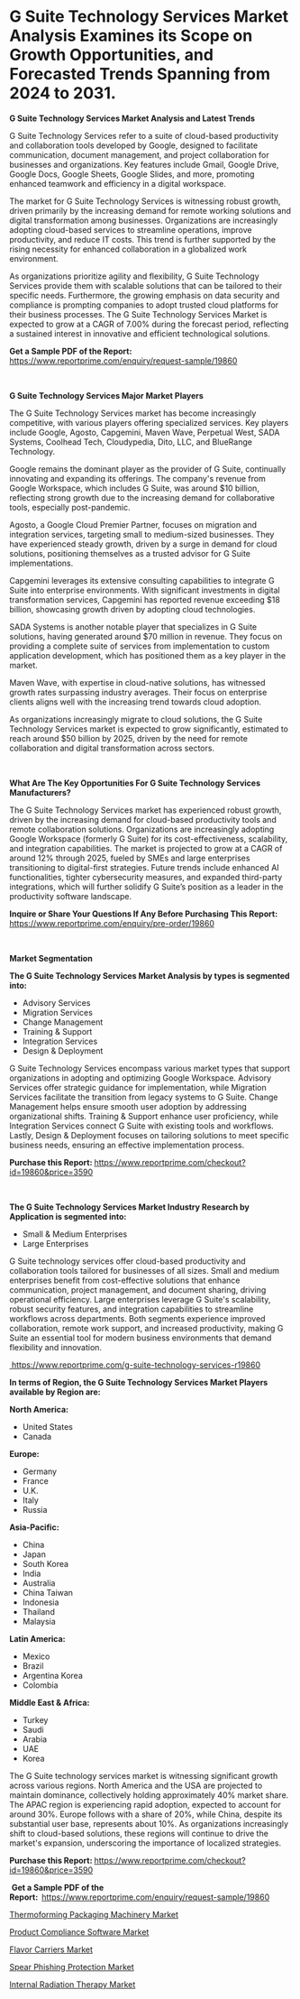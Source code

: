 <p><h1>G Suite Technology Services Market Analysis Examines its Scope on Growth Opportunities, and Forecasted Trends Spanning from 2024 to 2031.</h1></p><p><strong>G Suite Technology Services Market Analysis and Latest Trends</strong></p>
<p><p>G Suite Technology Services refer to a suite of cloud-based productivity and collaboration tools developed by Google, designed to facilitate communication, document management, and project collaboration for businesses and organizations. Key features include Gmail, Google Drive, Google Docs, Google Sheets, Google Slides, and more, promoting enhanced teamwork and efficiency in a digital workspace.</p><p>The market for G Suite Technology Services is witnessing robust growth, driven primarily by the increasing demand for remote working solutions and digital transformation among businesses. Organizations are increasingly adopting cloud-based services to streamline operations, improve productivity, and reduce IT costs. This trend is further supported by the rising necessity for enhanced collaboration in a globalized work environment.</p><p>As organizations prioritize agility and flexibility, G Suite Technology Services provide them with scalable solutions that can be tailored to their specific needs. Furthermore, the growing emphasis on data security and compliance is prompting companies to adopt trusted cloud platforms for their business processes. The G Suite Technology Services Market is expected to grow at a CAGR of 7.00% during the forecast period, reflecting a sustained interest in innovative and efficient technological solutions.</p></p>
<p><strong>Get a Sample PDF of the Report:&nbsp;</strong> <a href="https://www.reportprime.com/enquiry/request-sample/19860?utm_campaign=1836&utm_medium=2&utm_source=Github&utm_content=ia&utm_term=02122024&utm_id=g-suite-technology-services">https://www.reportprime.com/enquiry/request-sample/19860</a></p>
<p>&nbsp;</p>
<p><strong>G Suite Technology Services Major Market Players</strong></p>
<p><p>The G Suite Technology Services market has become increasingly competitive, with various players offering specialized services. Key players include Google, Agosto, Capgemini, Maven Wave, Perpetual West, SADA Systems, Coolhead Tech, Cloudypedia, Dito, LLC, and BlueRange Technology. </p><p>Google remains the dominant player as the provider of G Suite, continually innovating and expanding its offerings. The company's revenue from Google Workspace, which includes G Suite, was around $10 billion, reflecting strong growth due to the increasing demand for collaborative tools, especially post-pandemic.</p><p>Agosto, a Google Cloud Premier Partner, focuses on migration and integration services, targeting small to medium-sized businesses. They have experienced steady growth, driven by a surge in demand for cloud solutions, positioning themselves as a trusted advisor for G Suite implementations.</p><p>Capgemini leverages its extensive consulting capabilities to integrate G Suite into enterprise environments. With significant investments in digital transformation services, Capgemini has reported revenue exceeding $18 billion, showcasing growth driven by adopting cloud technologies.</p><p>SADA Systems is another notable player that specializes in G Suite solutions, having generated around $70 million in revenue. They focus on providing a complete suite of services from implementation to custom application development, which has positioned them as a key player in the market.</p><p>Maven Wave, with expertise in cloud-native solutions, has witnessed growth rates surpassing industry averages. Their focus on enterprise clients aligns well with the increasing trend towards cloud adoption.</p><p>As organizations increasingly migrate to cloud solutions, the G Suite Technology Services market is expected to grow significantly, estimated to reach around $50 billion by 2025, driven by the need for remote collaboration and digital transformation across sectors.</p></p>
<p>&nbsp;</p>
<p><strong>What Are The Key Opportunities For G Suite Technology Services Manufacturers?</strong></p>
<p><p>The G Suite Technology Services market has experienced robust growth, driven by the increasing demand for cloud-based productivity tools and remote collaboration solutions. Organizations are increasingly adopting Google Workspace (formerly G Suite) for its cost-effectiveness, scalability, and integration capabilities. The market is projected to grow at a CAGR of around 12% through 2025, fueled by SMEs and large enterprises transitioning to digital-first strategies. Future trends include enhanced AI functionalities, tighter cybersecurity measures, and expanded third-party integrations, which will further solidify G Suite’s position as a leader in the productivity software landscape.</p></p>
<p><strong>Inquire or Share Your Questions If Any Before Purchasing This Report:</strong> <a href="https://www.reportprime.com/enquiry/pre-order/19860?utm_campaign=1836&utm_medium=2&utm_source=Github&utm_content=ia&utm_term=02122024&utm_id=g-suite-technology-services">https://www.reportprime.com/enquiry/pre-order/19860</a></p>
<p>&nbsp;</p>
<p><strong>Market Segmentation</strong></p>
<p><strong>The G Suite Technology Services Market Analysis by types is segmented into:</strong></p>
<p><ul><li>Advisory Services</li><li>Migration Services</li><li>Change Management</li><li>Training & Support</li><li>Integration Services</li><li>Design & Deployment</li></ul></p>
<p><p>G Suite Technology Services encompass various market types that support organizations in adopting and optimizing Google Workspace. Advisory Services offer strategic guidance for implementation, while Migration Services facilitate the transition from legacy systems to G Suite. Change Management helps ensure smooth user adoption by addressing organizational shifts. Training & Support enhance user proficiency, while Integration Services connect G Suite with existing tools and workflows. Lastly, Design & Deployment focuses on tailoring solutions to meet specific business needs, ensuring an effective implementation process.</p></p>
<p><strong>Purchase this Report:&nbsp;</strong><a href="https://www.reportprime.com/checkout?id=19860&price=3590&utm_campaign=1836&utm_medium=2&utm_source=Github&utm_content=ia&utm_term=02122024&utm_id=g-suite-technology-services">https://www.reportprime.com/checkout?id=19860&price=3590</a></p>
<p>&nbsp;</p>
<p><strong>The G Suite Technology Services Market Industry Research by Application is segmented into:</strong></p>
<p><ul><li>Small & Medium Enterprises</li><li>Large Enterprises</li></ul></p>
<p><p>G Suite technology services offer cloud-based productivity and collaboration tools tailored for businesses of all sizes. Small and medium enterprises benefit from cost-effective solutions that enhance communication, project management, and document sharing, driving operational efficiency. Large enterprises leverage G Suite's scalability, robust security features, and integration capabilities to streamline workflows across departments. Both segments experience improved collaboration, remote work support, and increased productivity, making G Suite an essential tool for modern business environments that demand flexibility and innovation.</p></p>
<p><a href="https://www.reportprime.com/g-suite-technology-services-r19860?utm_campaign=1836&utm_medium=2&utm_source=Github&utm_content=ia&utm_term=02122024&utm_id=g-suite-technology-services">&nbsp;https://www.reportprime.com/g-suite-technology-services-r19860</a></p>
<p><strong>In terms of Region, the G Suite Technology Services Market Players available by Region are:</strong></p>
<p>
    <p> <strong> North America: </strong>
        <ul>
            <li>United States</li>
            <li>Canada</li>
        </ul>
        </p> 
    <p> <strong> Europe: </strong>
        <ul>
            <li>Germany</li>
            <li>France</li>
            <li>U.K.</li>
            <li>Italy</li>
            <li>Russia</li>
        </ul>
        </p> 
    <p> <strong> Asia-Pacific: </strong>
        <ul>
            <li>China</li>
            <li>Japan</li>
            <li>South Korea</li>
            <li>India</li>
            <li>Australia</li>
            <li>China Taiwan</li>
            <li>Indonesia</li>
            <li>Thailand</li>
            <li>Malaysia</li>
        </ul>
        </p> 
    <p> <strong> Latin America: </strong>
        <ul>
            <li>Mexico</li>
            <li>Brazil</li>
            <li>Argentina Korea</li>
            <li>Colombia</li>
        </ul>
        </p> 
    <p> <strong> Middle East & Africa: </strong>
        <ul>
            <li>Turkey</li>
            <li>Saudi</li>
            <li>Arabia</li>
            <li>UAE</li>
            <li>Korea</li>
        </ul>
    </p>
    </p>
<p><p>The G Suite technology services market is witnessing significant growth across various regions. North America and the USA are projected to maintain dominance, collectively holding approximately 40% market share. The APAC region is experiencing rapid adoption, expected to account for around 30%. Europe follows with a share of 20%, while China, despite its substantial user base, represents about 10%. As organizations increasingly shift to cloud-based solutions, these regions will continue to drive the market's expansion, underscoring the importance of localized strategies.</p></p>
<p><strong>Purchase this Report: </strong><a href="https://www.reportprime.com/checkout?id=19860&price=3590&utm_campaign=1836&utm_medium=2&utm_source=Github&utm_content=ia&utm_term=02122024&utm_id=g-suite-technology-services">https://www.reportprime.com/checkout?id=19860&price=3590</a></p>
<p>&nbsp;<strong>Get a Sample PDF of the Report:&nbsp;&nbsp;</strong><a href="https://www.reportprime.com/enquiry/request-sample/19860?utm_campaign=1836&utm_medium=2&utm_source=Github&utm_content=ia&utm_term=02122024&utm_id=g-suite-technology-services">https://www.reportprime.com/enquiry/request-sample/19860</a></p>
<p><strong></strong></p>
<p><p><a href="https://issuu.com/reportprime-2/docs/thermoforming-packaging-machinery-market-size-2030?utm_campaign=1836&utm_medium=2&utm_source=Github&utm_content=ia&utm_term=02122024&utm_id=g-suite-technology-services">Thermoforming Packaging Machinery Market</a></p><p><a href="https://issuu.com/reportprime-2/docs/product-compliance-software-market-size-2030.pptx?utm_campaign=1836&utm_medium=2&utm_source=Github&utm_content=ia&utm_term=02122024&utm_id=g-suite-technology-services">Product Compliance Software Market</a></p><p><a href="https://www.linkedin.com/pulse/insightful-flavor-carriers-market-analysis-recent-kehpe?utm_campaign=1836&utm_medium=2&utm_source=Github&utm_content=ia&utm_term=02122024&utm_id=g-suite-technology-services">Flavor Carriers Market</a></p><p><a href="https://github.com/mabutironaldo/Market-Research-Report-List-6/blob/main/spear-phishing-protection-market.md?utm_campaign=1836&utm_medium=2&utm_source=Github&utm_content=ia&utm_term=02122024&utm_id=g-suite-technology-services">Spear Phishing Protection Market</a></p><p><a href="https://www.linkedin.com/pulse/internal-radiation-therapy-market-outlook-from-2024-2031-marketsize-irmec?utm_campaign=1836&utm_medium=2&utm_source=Github&utm_content=ia&utm_term=02122024&utm_id=g-suite-technology-services">Internal Radiation Therapy Market</a></p></p>